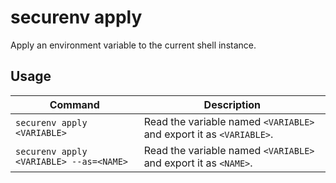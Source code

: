 # securenv apply

Apply an environment variable to the current shell instance.



## Usage

| Command                                 | Description                                                  |
| --------------------------------------- | ------------------------------------------------------------ |
| `securenv apply <VARIABLE>`             | Read the variable named `<VARIABLE>` and export it as `<VARIABLE>`. |
| `securenv apply <VARIABLE> --as=<NAME>` | Read the variable named `<VARIABLE>` and export it as `<NAME>`. |


